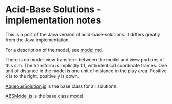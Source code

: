 # Acid-Base Solutions - implementation notes

This is a port of the Java version of acid-base-solutions. It differs greatly from the Java implementation.

For a description of the model, see [model.md](https://github.com/phetsims/acid-base-solutions/blob/master/doc/model.md).

There is no model-view transform between the model and view portions of this sim. 
The transform is implicitly 1:1, with identical coordinate frames.
One unit of distance in the model is one unit of distance in the play area.
Positive x is to the right, positive y is down.

[AqueousSolution.js](https://github.com/phetsims/acid-base-solutions/blob/master/js/common/model/solutions/AqueousSolution.js) is the base class for all solutions.

[ABSModel.js](https://github.com/phetsims/acid-base-solutions/blob/master/js/common/model/ABSModel.js) is the base class model.
